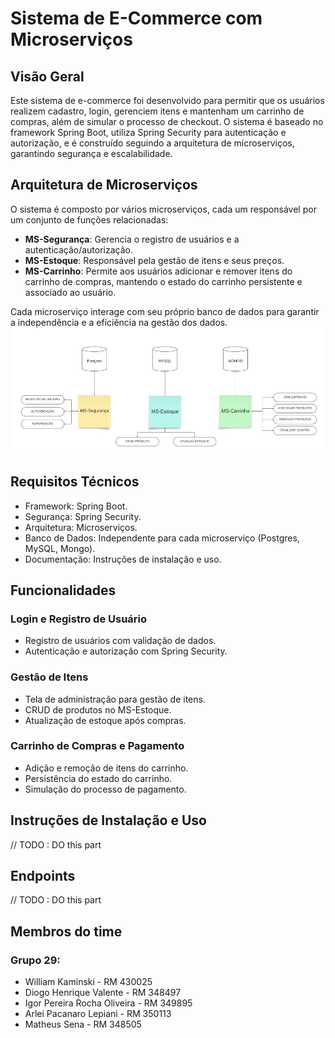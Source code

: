 # Sistema de E-Commerce com Microserviços

## Visão Geral

Este sistema de e-commerce foi desenvolvido para permitir que os usuários realizem cadastro, login, gerenciem itens e mantenham um carrinho de compras, além de simular o processo de checkout. O sistema é baseado no framework Spring Boot, utiliza Spring Security para autenticação e autorização, e é construído seguindo a arquitetura de microserviços, garantindo segurança e escalabilidade.

## Arquitetura de Microserviços

O sistema é composto por vários microserviços, cada um responsável por um conjunto de funções relacionadas:

* **MS-Segurança**: Gerencia o registro de usuários e a autenticação/autorização.
* **MS-Estoque**: Responsável pela gestão de itens e seus preços.
* **MS-Carrinho**: Permite aos usuários adicionar e remover itens do carrinho de compras, mantendo o estado do carrinho persistente e associado ao usuário.

Cada microserviço interage com seu próprio banco de dados para garantir a independência e a eficiência na gestão dos dados.
![Texto alternativo](doc/img/system.jpeg)

## Requisitos Técnicos

* Framework: Spring Boot.
* Segurança: Spring Security.
* Arquitetura: Microserviços.
* Banco de Dados: Independente para cada microserviço (Postgres, MySQL, Mongo).
* Documentação: Instruções de instalação e uso.

## Funcionalidades

### Login e Registro de Usuário

* Registro de usuários com validação de dados.
* Autenticação e autorização com Spring Security.

### Gestão de Itens

* Tela de administração para gestão de itens.
* CRUD de produtos no MS-Estoque.
* Atualização de estoque após compras.

### Carrinho de Compras e Pagamento

* Adição e remoção de itens do carrinho.
* Persistência do estado do carrinho.
* Simulação do processo de pagamento.

## Instruções de Instalação e Uso

// TODO : DO this part

## Endpoints

// TODO : DO this part

## Membros do time 

### Grupo 29:

* William Kaminski - RM 430025
* Diogo Henrique Valente - RM 348497
* Igor Pereira Rocha Oliveira - RM 349895
* Arlei Pacanaro Lepiani - RM 350113
* Matheus Sena - RM 348505

